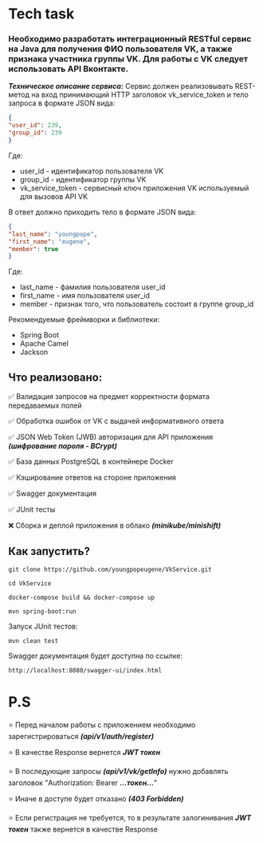 # Tech task


### Необходимо разработать интеграционный RESTful сервис на Java для получения ФИО пользователя VK, а также признака участника группы VK. Для работы с VK следует использовать API Вконтакте.


***Техническое описание сервиса:*** Сервис должен реализовывать REST-метод на вход принимающий HTTP заголовок vk_service_token и тело запроса в формате JSON вида:


```json
{
"user_id": 239,
"group_id": 239
}
```


Где:
* user_id - идентификатор пользователя VK
* group_id - идентификатор группы VK
* vk_service_token - сервисный ключ приложения VK используемый для вызовов API VK


В ответ должно приходить тело в формате JSON вида:


```json
{
"last_name": "youngpope",
"first_name": "eugene",
"member": true
}
```


Где:
* last_name - фамилия пользователя user_id
* first_name - имя пользователя user_id
* member - признак того, что пользователь состоит в группе group_id


Рекомендуемые фреймворки и библиотеки:
* Spring Boot
* Apache Camel
* Jackson


## Что реализовано: ##

 
:white_check_mark: Валидация запросов на предмет корректности формата передаваемых полей 

:white_check_mark: Обработка ошибок от VK с выдачей информативного ответа

:white_check_mark: JSON Web Token (JWB) авторизация для API приложения ***(шифрование пароля - BCrypt)***

:white_check_mark: База данных PostgreSQL в контейнере Docker 

:white_check_mark: Кэширование ответов на стороне приложения 

:white_check_mark: Swagger документация 

:white_check_mark: JUnit тесты 

:x: Сборка и деплой приложения в облако ***(minikube/minishift)***


## Как запустить?


```
git clone https://github.com/youngpopeugene/VkService.git

cd VkService

docker-compose build && docker-compose up

mvn spring-boot:run
```


Запуск JUnit тестов:


```
mvn clean test
```


Swagger документация будет доступна по ссылке:


```
http://localhost:8080/swagger-ui/index.html
```

# P.S

:star: Перед началом работы с приложением необходимо зарегистрироваться ***(api/v1/auth/register)***

:star: В качестве Response вернется ***JWT токен***

:star: В последующие запросы ***(api/v1/vk/getInfo)*** нужно добавлять заголовок "Authorization: Bearer ***...токен...***"

:star: Иначе в доступе будет отказано ***(403 Forbidden)***

:star: Если регистрация не требуется, то в результате залогинивания ***JWT токен*** также вернется в качестве Response


